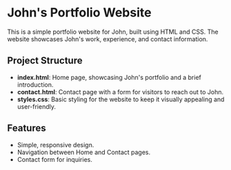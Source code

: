 # John's Portfolio Website

This is a simple portfolio website for John, built using HTML and CSS. The website showcases John's work, experience, and contact information.

## Project Structure

- **index.html**: Home page, showcasing John's portfolio and a brief introduction.
- **contact.html**: Contact page with a form for visitors to reach out to John.
- **styles.css**: Basic styling for the website to keep it visually appealing and user-friendly.

## Features

- Simple, responsive design.
- Navigation between Home and Contact pages.
- Contact form for inquiries.




